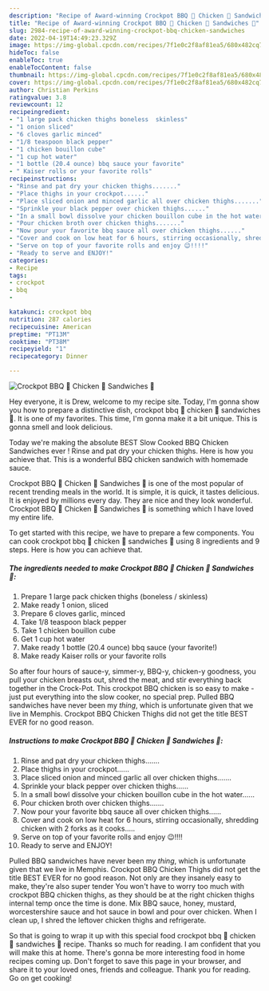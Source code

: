 ```yaml
---
description: "Recipe of Award-winning Crockpot BBQ 🍗 Chicken 🐔 Sandwiches 🥪"
title: "Recipe of Award-winning Crockpot BBQ 🍗 Chicken 🐔 Sandwiches 🥪"
slug: 2984-recipe-of-award-winning-crockpot-bbq-chicken-sandwiches
date: 2022-04-19T14:49:23.329Z
image: https://img-global.cpcdn.com/recipes/7f1e0c2f8af81ea5/680x482cq70/crockpot-bbq-chicken-sandwiches-recipe-main-photo.jpg
hideToc: false
enableToc: true
enableTocContent: false
thumbnail: https://img-global.cpcdn.com/recipes/7f1e0c2f8af81ea5/680x482cq70/crockpot-bbq-chicken-sandwiches-recipe-main-photo.jpg
cover: https://img-global.cpcdn.com/recipes/7f1e0c2f8af81ea5/680x482cq70/crockpot-bbq-chicken-sandwiches-recipe-main-photo.jpg
author: Christian Perkins
ratingvalue: 3.8
reviewcount: 12
recipeingredient:
- "1 large pack chicken thighs boneless  skinless"
- "1 onion sliced"
- "6 cloves garlic minced"
- "1/8 teaspoon black pepper"
- "1 chicken bouillon cube"
- "1 cup hot water"
- "1 bottle (20.4 ounce) bbq sauce your favorite"
- " Kaiser rolls or your favorite rolls"
recipeinstructions:
- "Rinse and pat dry your chicken thighs......."
- "Place thighs in your crockpot......"
- "Place sliced onion and minced garlic all over chicken thighs......."
- "Sprinkle your black pepper over chicken thighs......"
- "In a small bowl dissolve your chicken bouillon cube in the hot water......"
- "Pour chicken broth over chicken thighs......."
- "Now pour your favorite bbq sauce all over chicken thighs......"
- "Cover and cook on low heat for 6 hours, stirring occasionally, shredding chicken with 2 forks as it cooks....."
- "Serve on top of your favorite rolls and enjoy 😉!!!!"
- "Ready to serve and ENJOY!"
categories:
- Recipe
tags:
- crockpot
- bbq
- 

katakunci: crockpot bbq  
nutrition: 287 calories
recipecuisine: American
preptime: "PT13M"
cooktime: "PT38M"
recipeyield: "1"
recipecategory: Dinner

---
```



![Crockpot BBQ 🍗 Chicken 🐔 Sandwiches 🥪](https://img-global.cpcdn.com/recipes/7f1e0c2f8af81ea5/680x482cq70/crockpot-bbq-chicken-sandwiches-recipe-main-photo.jpg)

Hey everyone, it is Drew, welcome to my recipe site. Today, I'm gonna show you how to prepare a distinctive dish, crockpot bbq 🍗 chicken 🐔 sandwiches 🥪. It is one of my favorites. This time, I'm gonna make it a bit unique. This is gonna smell and look delicious.

Today we&#39;re making the absolute BEST Slow Cooked BBQ Chicken Sandwiches ever ! Rinse and pat dry your chicken thighs. Here is how you achieve that. This is a wonderful BBQ chicken sandwich with homemade sauce.

Crockpot BBQ 🍗 Chicken 🐔 Sandwiches 🥪 is one of the most popular of recent trending meals in the world. It is simple, it is quick, it tastes delicious. It is enjoyed by millions every day. They are nice and they look wonderful. Crockpot BBQ 🍗 Chicken 🐔 Sandwiches 🥪 is something which I have loved my entire life.


To get started with this recipe, we have to prepare a few components. You can cook crockpot bbq 🍗 chicken 🐔 sandwiches 🥪 using 8 ingredients and 9 steps. Here is how you can achieve that.

<!--inarticleads1-->

##### The ingredients needed to make Crockpot BBQ 🍗 Chicken 🐔 Sandwiches 🥪:

1. Prepare 1 large pack chicken thighs (boneless / skinless)
1. Make ready 1 onion, sliced
1. Prepare 6 cloves garlic, minced
1. Take 1/8 teaspoon black pepper
1. Take 1 chicken bouillon cube
1. Get 1 cup hot water
1. Make ready 1 bottle (20.4 ounce) bbq sauce (your favorite!)
1. Make ready  Kaiser rolls or your favorite rolls


So after four hours of sauce-y, simmer-y, BBQ-y, chicken-y goodness, you pull your chicken breasts out, shred the meat, and stir everything back together in the Crock-Pot. This crockpot BBQ chicken is so easy to make - just put everything into the slow cooker, no special prep. Pulled BBQ sandwiches have never been my *thing*, which is unfortunate given that we live in Memphis. Crockpot BBQ Chicken Thighs did not get the title BEST EVER for no good reason. 

<!--inarticleads2-->

##### Instructions to make Crockpot BBQ 🍗 Chicken 🐔 Sandwiches 🥪:

1. Rinse and pat dry your chicken thighs.......
1. Place thighs in your crockpot......
1. Place sliced onion and minced garlic all over chicken thighs.......
1. Sprinkle your black pepper over chicken thighs......
1. In a small bowl dissolve your chicken bouillon cube in the hot water......
1. Pour chicken broth over chicken thighs.......
1. Now pour your favorite bbq sauce all over chicken thighs......
1. Cover and cook on low heat for 6 hours, stirring occasionally, shredding chicken with 2 forks as it cooks.....
1. Serve on top of your favorite rolls and enjoy 😉!!!!
1. Ready to serve and ENJOY!

Pulled BBQ sandwiches have never been my *thing*, which is unfortunate given that we live in Memphis. Crockpot BBQ Chicken Thighs did not get the title BEST EVER for no good reason. Not only are they insanely easy to make, they&#39;re also super tender You won&#39;t have to worry too much with crockpot BBQ chicken thighs, as they should be at the right chicken thighs internal temp once the time is done. Mix BBQ sauce, honey, mustard, worcestershire sauce and hot sauce in bowl and pour over chicken. When I clean up, I shred the leftover chicken thighs and refrigerate. 

So that is going to wrap it up with this special food crockpot bbq 🍗 chicken 🐔 sandwiches 🥪 recipe. Thanks so much for reading. I am confident that you will make this at home. There's gonna be more interesting food in home recipes coming up. Don't forget to save this page in your browser, and share it to your loved ones, friends and colleague. Thank you for reading. Go on get cooking!
